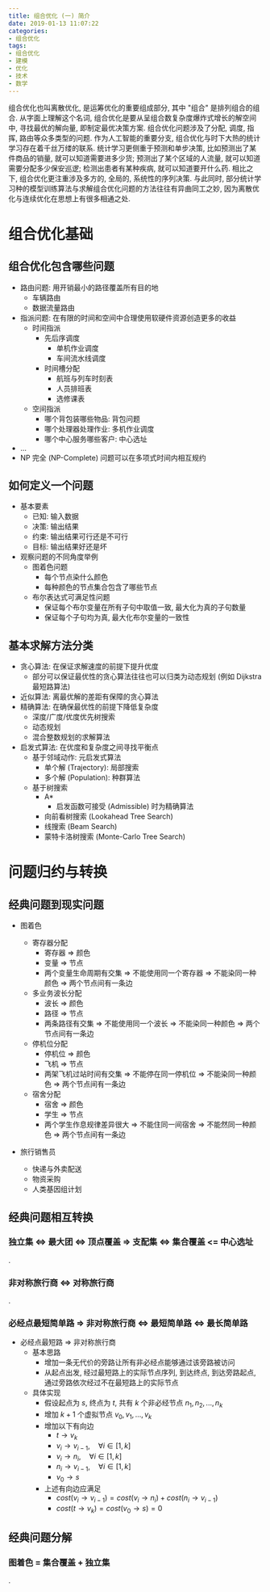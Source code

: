 ```yaml
---
title: 组合优化 (一) 简介
date: 2019-01-13 11:07:22
categories:
- 组合优化
tags:
- 组合优化
- 建模
- 优化
- 技术
- 数学
---
```

组合优化也叫离散优化, 是运筹优化的重要组成部分, 其中 "组合" 是排列组合的组合.
从字面上理解这个名词, 组合优化是要从呈组合数复杂度爆炸式增长的解空间中, 寻找最优的解向量, 即制定最优决策方案.
组合优化问题涉及了分配, 调度, 指挥, 路由等众多类型的问题.
作为人工智能的重要分支, 组合优化与时下大热的统计学习存在着千丝万缕的联系.
统计学习更侧重于预测和单步决策, 比如预测出了某件商品的销量, 就可以知道需要进多少货; 预测出了某个区域的人流量, 就可以知道需要分配多少保安巡逻; 检测出患者有某种疾病, 就可以知道要开什么药.
相比之下, 组合优化更注重涉及多方的, 全局的, 系统性的序列决策.
与此同时, 部分统计学习种的模型训练算法与求解组合优化问题的方法往往有异曲同工之妙, 因为离散优化与连续优化在思想上有很多相通之处.



# 组合优化基础

## 组合优化包含哪些问题

- 路由问题: 用开销最小的路径覆盖所有目的地
  - 车辆路由
  - 数据流量路由
- 指派问题: 在有限的时间和空间中合理使用软硬件资源创造更多的收益
  - 时间指派
    - 先后序调度
      - 单机作业调度
      - 车间流水线调度
    - 时间槽分配
      - 航班与列车时刻表
      - 人员排班表
      - 选修课表
  - 空间指派
    - 哪个背包装哪些物品: 背包问题
    - 哪个处理器处理作业: 多机作业调度
    - 哪个中心服务哪些客户: 中心选址
- ...
- NP 完全 (NP-Complete) 问题可以在多项式时间内相互规约


## 如何定义一个问题

- 基本要素
  - 已知: 输入数据
  - 决策: 输出结果
  - 约束: 输出结果可行还是不可行
  - 目标: 输出结果好还是坏
- 观察问题的不同角度举例
  - 图着色问题
    - 每个节点染什么颜色
    - 每种颜色的节点集合包含了哪些节点
  - 布尔表达式可满足性问题
    - 保证每个布尔变量在所有子句中取值一致, 最大化为真的子句数量
    - 保证每个子句均为真, 最大化布尔变量的一致性


## 基本求解方法分类

- 贪心算法: 在保证求解速度的前提下提升优度
  - 部分可以保证最优性的贪心算法往往也可以归类为动态规划 (例如 Dijkstra 最短路算法)
- 近似算法: 离最优解的差距有保障的贪心算法
- 精确算法: 在确保最优性的前提下降低复杂度
  - 深度/广度/优度优先树搜索
  - 动态规划
  - 混合整数规划的求解算法
- 启发式算法: 在优度和复杂度之间寻找平衡点
  - 基于邻域动作: 元启发式算法
    - 单个解 (Trajectory): 局部搜索
    - 多个解 (Population): 种群算法
  - 基于树搜索
    - A*
      - 启发函数可接受 (Admissible) 时为精确算法
    - 向前看树搜索 (Lookahead Tree Search)
    - 线搜索 (Beam Search)
    - 蒙特卡洛树搜索 (Monte-Carlo Tree Search)



# 问题归约与转换

## 经典问题到现实问题

- 图着色
  - 寄存器分配
    - 寄存器 => 颜色
    - 变量 => 节点
    - 两个变量生命周期有交集 => 不能使用同一个寄存器 => 不能染同一种颜色 => 两个节点间有一条边
  - 多业务波长分配
    - 波长 => 颜色
    - 路径 => 节点
    - 两条路径有交集 => 不能使用同一个波长 => 不能染同一种颜色 => 两个节点间有一条边
  - 停机位分配
    - 停机位 => 颜色
    - 飞机 => 节点
    - 两架飞机过站时间有交集 => 不能停在同一停机位 => 不能染同一种颜色 => 两个节点间有一条边
  - 宿舍分配
    - 宿舍 => 颜色
    - 学生 => 节点
    - 两个学生作息规律差异很大 => 不能住同一间宿舍 => 不能然同一种颜色 => 两个节点间有一条边

- 旅行销售员
  - 快递与外卖配送
  - 物资采购
  - 人类基因组计划


## 经典问题相互转换

### 独立集 <=> 最大团 <=> 顶点覆盖 => 支配集 <=> 集合覆盖 <= 中心选址

.

### 非对称旅行商 <=> 对称旅行商

.

### 必经点最短简单路 => 非对称旅行商 <=> 最短简单路 <=> 最长简单路

- 必经点最短路 => 非对称旅行商
  - 基本思路
    - 增加一条无代价的旁路让所有非必经点能够通过该旁路被访问
    - 从起点出发, 经过最短路上的实际节点序列, 到达终点, 到达旁路起点, 通过旁路依次经过不在最短路上的实际节点
  - 具体实现
    - 假设起点为 $s$, 终点为 $t$, 共有 $k$ 个非必经节点 $n_{1}, n_{2}, ..., n_{k}$
    - 增加 $k + 1$ 个虚拟节点 $v_{0}, v_{1}, ..., v_{k}$
    - 增加以下有向边
      - $t \rightarrow v_{k}$
      - $v_{i} \rightarrow v_{i-1}, \quad \forall i \in [1, k]$
      - $v_{i} \rightarrow n_{i}, \quad \forall i \in [1, k]$
      - $n_{i} \rightarrow v_{i-1}, \quad \forall i \in [1, k]$
      - $v_{0} \rightarrow s$
    - 上述有向边应满足
      - $cost(v_{i} \rightarrow v_{i-1}) = cost(v_{i} \rightarrow n_{i}) + cost(n_{i} \rightarrow v_{i-1})$
      - $cost(t \rightarrow v_{k}) = cost(v_{0} \rightarrow s) = 0$


## 经典问题分解

### 图着色 = 集合覆盖 + 独立集

.
